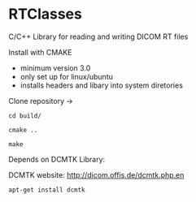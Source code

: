 # RTClasses

C/C++ Library for reading and writing DICOM RT files

Install with CMAKE 
 - minimum version 3.0
 - only set up for linux/ubuntu
 - installs headers and libary into system diretories

Clone repository ->

`cd build/`

`cmake ..`

`make`

Depends on DCMTK Library:

DCMTK website: http://dicom.offis.de/dcmtk.php.en

`apt-get install dcmtk`
